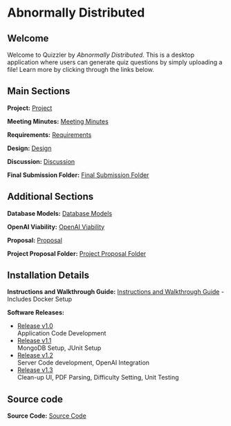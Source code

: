 # Abnormally Distributed

## Welcome
Welcome to Quizzler by _Abnormally Distributed_. This is a desktop application where users can generate quiz questions by simply uploading a file! Learn more by clicking through the links below.

## Main Sections
**Project:** [Project](https://git.uwaterloo.ca/k57hu/abnormally-distributed/-/wikis/Final-Submission/Project)

**Meeting Minutes:** [Meeting Minutes](https://git.uwaterloo.ca/k57hu/abnormally-distributed/-/wikis/Final-Submission/Meeting-Minutes)

**Requirements:** [Requirements](https://git.uwaterloo.ca/k57hu/abnormally-distributed/-/wikis/Final-Submission/Requirements)

**Design:** [Design](https://git.uwaterloo.ca/k57hu/abnormally-distributed/-/wikis/Final-Submission/Design)

**Discussion:** [Discussion](https://git.uwaterloo.ca/k57hu/abnormally-distributed/-/wikis/Final-Submission/Discussion)

**Final Submission Folder:** [Final Submission Folder](https://git.uwaterloo.ca/k57hu/abnormally-distributed/-/wikis/Final-Submission)

## Additional Sections
**Database Models:** [Database Models](https://git.uwaterloo.ca/k57hu/abnormally-distributed/-/wikis/Project-Proposal)

**OpenAI Viability:** [OpenAI Viability](https://git.uwaterloo.ca/k57hu/abnormally-distributed/-/wikis/Project-Proposal/OpenAI-Viability)

**Proposal:** [Proposal](https://git.uwaterloo.ca/k57hu/abnormally-distributed/-/wikis/Project-Proposal/Proposal)

**Project Proposal Folder:** [Project Proposal Folder](https://git.uwaterloo.ca/k57hu/abnormally-distributed/-/wikis/Project-Proposal)


## Installation Details
**Instructions and Walkthrough Guide:** [Instructions and Walkthrough Guide](https://git.uwaterloo.ca/k57hu/abnormally-distributed/-/wikis/Final-Submission/Installation-and-Walkthrough-Guide) - Includes Docker Setup

**Software Releases:**
- [Release v1.0](https://git.uwaterloo.ca/k57hu/abnormally-distributed/-/blob/main/releases/v1.0-release-notes.md?ref_type=heads) \
Application Code Development
- [Release v1.1](https://git.uwaterloo.ca/k57hu/abnormally-distributed/-/blob/main/releases/v1.1-release-notes.md?ref_type=heads) \
MongoDB Setup, JUnit Setup
- [Release v1.2](https://git.uwaterloo.ca/k57hu/abnormally-distributed/-/blob/main/releases/v1.2-release-notes.md?ref_type=heads) \
Server Code development, OpenAI Integration
- [Release v1.3](https://git.uwaterloo.ca/k57hu/abnormally-distributed/-/blob/main/releases/v1.3-release-notes.md?ref_type=heads) \
Clean-up UI, PDF Parsing, Difficulty Setting, Unit Testing

## Source code
**Source Code:** [Source Code](https://git.uwaterloo.ca/k57hu/abnormally-distributed)
